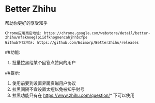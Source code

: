 # Better Zhihu

帮助你更好的享受知乎


    Chrome应用商店地址: https://chrome.google.com/webstore/detail/better-zhihu/nfaknoeglpiidfknogmencahjhhbcfpe
    Github下载地址: https://github.com/Esimorp/BetterZhihu/releases

##功能:
1. 批量拉黑给某个回答点赞同的用户

##提示:
1. 使用前要到设置界面资磁用户协议
2. 拉黑间隔不宜设置太短以免被知乎封号
3. 拉黑功能只有在 https://www.zhihu.com/question/* 下可以使用

